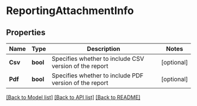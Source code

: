 # ReportingAttachmentInfo

## Properties
Name | Type | Description | Notes
------------ | ------------- | ------------- | -------------
**Csv** | **bool** | Specifies whether to include CSV version of the report | [optional] 
**Pdf** | **bool** | Specifies whether to include PDF version of the report | [optional] 

[[Back to Model list]](../README.md#documentation-for-models) [[Back to API list]](../README.md#documentation-for-api-endpoints) [[Back to README]](../README.md)


